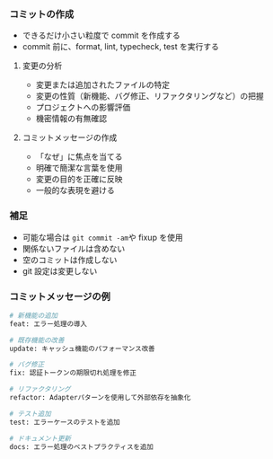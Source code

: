### コミットの作成

- できるだけ小さい粒度で commit を作成する
- commit 前に、format, lint, typecheck, test を実行する

1. 変更の分析

   - 変更または追加されたファイルの特定
   - 変更の性質（新機能、バグ修正、リファクタリングなど）の把握
   - プロジェクトへの影響評価
   - 機密情報の有無確認

2. コミットメッセージの作成

   - 「なぜ」に焦点を当てる
   - 明確で簡潔な言葉を使用
   - 変更の目的を正確に反映
   - 一般的な表現を避ける

### 補足

- 可能な場合は `git commit -am`や fixup を使用
- 関係ないファイルは含めない
- 空のコミットは作成しない
- git 設定は変更しない

### コミットメッセージの例

```bash
# 新機能の追加
feat: エラー処理の導入

# 既存機能の改善
update: キャッシュ機能のパフォーマンス改善

# バグ修正
fix: 認証トークンの期限切れ処理を修正

# リファクタリング
refactor: Adapterパターンを使用して外部依存を抽象化

# テスト追加
test: エラーケースのテストを追加

# ドキュメント更新
docs: エラー処理のベストプラクティスを追加
```
